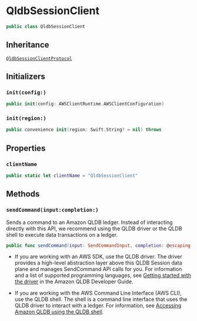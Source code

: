 # QldbSessionClient

``` swift
public class QldbSessionClient 
```

## Inheritance

[`QldbSessionClientProtocol`](/aws-sdk-swift/reference/0.x/AWSQLDBSession/QldbSessionClientProtocol)

## Initializers

### `init(config:)`

``` swift
public init(config: AWSClientRuntime.AWSClientConfiguration) 
```

### `init(region:)`

``` swift
public convenience init(region: Swift.String? = nil) throws 
```

## Properties

### `clientName`

``` swift
public static let clientName = "QldbSessionClient"
```

## Methods

### `sendCommand(input:completion:)`

Sends a command to an Amazon QLDB ledger. Instead of interacting directly with this API, we recommend using the QLDB driver or the QLDB shell to execute data transactions on a ledger.

``` swift
public func sendCommand(input: SendCommandInput, completion: @escaping (ClientRuntime.SdkResult<SendCommandOutputResponse, SendCommandOutputError>) -> Void)
```

  - If you are working with an AWS SDK, use the QLDB driver. The driver provides a high-level abstraction layer above this QLDB Session data plane and manages SendCommand API calls for you. For information and a list of supported programming languages, see [Getting started with the driver](https://docs.aws.amazon.com/qldb/latest/developerguide/getting-started-driver.html) in the Amazon QLDB Developer Guide.

  - If you are working with the AWS Command Line Interface (AWS CLI), use the QLDB shell. The shell is a command line interface that uses the QLDB driver to interact with a ledger. For information, see [Accessing Amazon QLDB using the QLDB shell](https://docs.aws.amazon.com/qldb/latest/developerguide/data-shell.html).
